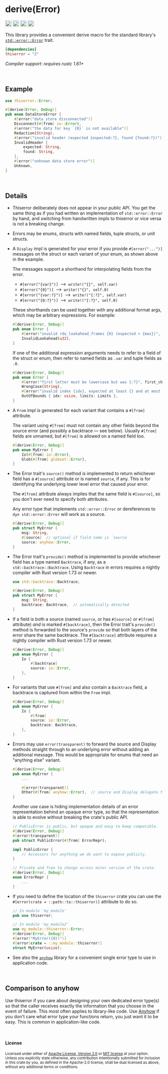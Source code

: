 derive(Error)
=============

[<img alt="github" src="https://img.shields.io/badge/github-dtolnay/thiserror-8da0cb?style=for-the-badge&labelColor=555555&logo=github" height="20">](https://github.com/dtolnay/thiserror)
[<img alt="crates.io" src="https://img.shields.io/crates/v/thiserror.svg?style=for-the-badge&color=fc8d62&logo=rust" height="20">](https://crates.io/crates/thiserror)
[<img alt="docs.rs" src="https://img.shields.io/badge/docs.rs-thiserror-66c2a5?style=for-the-badge&labelColor=555555&logo=docs.rs" height="20">](https://docs.rs/thiserror)
[<img alt="build status" src="https://img.shields.io/github/actions/workflow/status/dtolnay/thiserror/ci.yml?branch=master&style=for-the-badge" height="20">](https://github.com/dtolnay/thiserror/actions?query=branch%3Amaster)

This library provides a convenient derive macro for the standard library's
[`std::error::Error`] trait.

[`std::error::Error`]: https://doc.rust-lang.org/std/error/trait.Error.html

```toml
[dependencies]
thiserror = "2"
```

*Compiler support: requires rustc 1.61+*

<br>

## Example

```rust
use thiserror::Error;

#[derive(Error, Debug)]
pub enum DataStoreError {
    #[error("data store disconnected")]
    Disconnect(#[from] io::Error),
    #[error("the data for key `{0}` is not available")]
    Redaction(String),
    #[error("invalid header (expected {expected:?}, found {found:?})")]
    InvalidHeader {
        expected: String,
        found: String,
    },
    #[error("unknown data store error")]
    Unknown,
}
```

<br>

## Details

- Thiserror deliberately does not appear in your public API. You get the same
  thing as if you had written an implementation of `std::error::Error` by hand,
  and switching from handwritten impls to thiserror or vice versa is not a
  breaking change.

- Errors may be enums, structs with named fields, tuple structs, or unit
  structs.

- A `Display` impl is generated for your error if you provide `#[error("...")]`
  messages on the struct or each variant of your enum, as shown above in the
  example.

  The messages support a shorthand for interpolating fields from the error.

    - `#[error("{var}")]`&ensp;⟶&ensp;`write!("{}", self.var)`
    - `#[error("{0}")]`&ensp;⟶&ensp;`write!("{}", self.0)`
    - `#[error("{var:?}")]`&ensp;⟶&ensp;`write!("{:?}", self.var)`
    - `#[error("{0:?}")]`&ensp;⟶&ensp;`write!("{:?}", self.0)`

  These shorthands can be used together with any additional format args, which
  may be arbitrary expressions. For example:

  ```rust
  #[derive(Error, Debug)]
  pub enum Error {
      #[error("invalid rdo_lookahead_frames {0} (expected < {max})", max = i32::MAX)]
      InvalidLookahead(u32),
  }
  ```

  If one of the additional expression arguments needs to refer to a field of the
  struct or enum, then refer to named fields as `.var` and tuple fields as `.0`.

  ```rust
  #[derive(Error, Debug)]
  pub enum Error {
      #[error("first letter must be lowercase but was {:?}", first_char(.0))]
      WrongCase(String),
      #[error("invalid index {idx}, expected at least {} and at most {}", .limits.lo, .limits.hi)]
      OutOfBounds { idx: usize, limits: Limits },
  }
  ```

- A `From` impl is generated for each variant that contains a `#[from]`
  attribute.

  The variant using `#[from]` must not contain any other fields beyond the
  source error (and possibly a backtrace &mdash; see below). Usually `#[from]`
  fields are unnamed, but `#[from]` is allowed on a named field too.

  ```rust
  #[derive(Error, Debug)]
  pub enum MyError {
      Io(#[from] io::Error),
      Glob(#[from] globset::Error),
  }
  ```

- The Error trait's `source()` method is implemented to return whichever field
  has a `#[source]` attribute or is named `source`, if any. This is for
  identifying the underlying lower level error that caused your error.

  The `#[from]` attribute always implies that the same field is `#[source]`, so
  you don't ever need to specify both attributes.

  Any error type that implements `std::error::Error` or dereferences to `dyn
  std::error::Error` will work as a source.

  ```rust
  #[derive(Error, Debug)]
  pub struct MyError {
      msg: String,
      #[source]  // optional if field name is `source`
      source: anyhow::Error,
  }
  ```

- The Error trait's `provide()` method is implemented to provide whichever field
  has a type named `Backtrace`, if any, as a `std::backtrace::Backtrace`. Using
  `Backtrace` in errors requires a nightly compiler with Rust version 1.73 or
  newer.

  ```rust
  use std::backtrace::Backtrace;

  #[derive(Error, Debug)]
  pub struct MyError {
      msg: String,
      backtrace: Backtrace,  // automatically detected
  }
  ```

- If a field is both a source (named `source`, or has `#[source]` or `#[from]`
  attribute) *and* is marked `#[backtrace]`, then the Error trait's `provide()`
  method is forwarded to the source's `provide` so that both layers of the error
  share the same backtrace. The `#[backtrace]` attribute requires a nightly
  compiler with Rust version 1.73 or newer.

  ```rust
  #[derive(Error, Debug)]
  pub enum MyError {
      Io {
          #[backtrace]
          source: io::Error,
      },
  }
  ```

- For variants that use `#[from]` and also contain a `Backtrace` field, a
  backtrace is captured from within the `From` impl.

  ```rust
  #[derive(Error, Debug)]
  pub enum MyError {
      Io {
          #[from]
          source: io::Error,
          backtrace: Backtrace,
      },
  }
  ```

- Errors may use `error(transparent)` to forward the source and Display methods
  straight through to an underlying error without adding an additional message.
  This would be appropriate for enums that need an "anything else" variant.

  ```rust
  #[derive(Error, Debug)]
  pub enum MyError {
      ...

      #[error(transparent)]
      Other(#[from] anyhow::Error),  // source and Display delegate to anyhow::Error
  }
  ```

  Another use case is hiding implementation details of an error representation
  behind an opaque error type, so that the representation is able to evolve
  without breaking the crate's public API.

  ```rust
  // PublicError is public, but opaque and easy to keep compatible.
  #[derive(Error, Debug)]
  #[error(transparent)]
  pub struct PublicError(#[from] ErrorRepr);

  impl PublicError {
      // Accessors for anything we do want to expose publicly.
  }

  // Private and free to change across minor version of the crate.
  #[derive(Error, Debug)]
  enum ErrorRepr {
      ...
  }
  ```

- If you need to define the location of the `thiserror` crate you can use
  the `#[error(crate = ::path::to::thiserror)]` attribute to do so.
  ```rust
  // In module 'my_module'
  pub use thiserror;
  ```
  ```rust
  // In module 'my_module2'
  use my_module::thiserror::Error;
  #[derive(Error, Debug)]
  #[error("MyError({0})")]
  #[error(crate = ::my_module::thiserror)]
  struct MyError(usize);
  ```

- See also the [`anyhow`] library for a convenient single error type to use in
  application code.

  [`anyhow`]: https://github.com/dtolnay/anyhow

<br>

## Comparison to anyhow

Use thiserror if you care about designing your own dedicated error type(s) so
that the caller receives exactly the information that you choose in the event of
failure. This most often applies to library-like code. Use [Anyhow] if you don't
care what error type your functions return, you just want it to be easy. This is
common in application-like code.

[Anyhow]: https://github.com/dtolnay/anyhow

<br>

#### License

<sup>
Licensed under either of <a href="LICENSE-APACHE">Apache License, Version
2.0</a> or <a href="LICENSE-MIT">MIT license</a> at your option.
</sup>

<br>

<sub>
Unless you explicitly state otherwise, any contribution intentionally submitted
for inclusion in this crate by you, as defined in the Apache-2.0 license, shall
be dual licensed as above, without any additional terms or conditions.
</sub>
